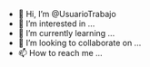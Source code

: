 - 👋 Hi, I’m @UsuarioTrabajo
- 👀 I’m interested in ...
- 🌱 I’m currently learning ...
- 💞️ I’m looking to collaborate on ...
- 📫 How to reach me ...

<!---
UsuarioTrabajo/UsuarioTrabajo is a ✨ special ✨ repository because its `README.md` (this file) appears on your GitHub profile.
You can click the Preview link to take a look at your changes.
--->
